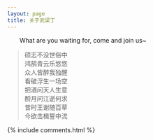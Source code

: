```yaml
---
layout: page
title: 关于武梁丁
---
```


&ensp;&ensp;&ensp;&ensp;What are you waiting for, come and join us~

> 硕志不没世俗中  
> 鸿鹄青云乐悠悠  
> 众人皆醉我独醒  
> 看破浮生一场空  
> 把酒问天人生意  
> 酹月问江逝何求  
> 昔时王谢随百草  
> 今欲击楫誓中流  

{% include comments.html %}
